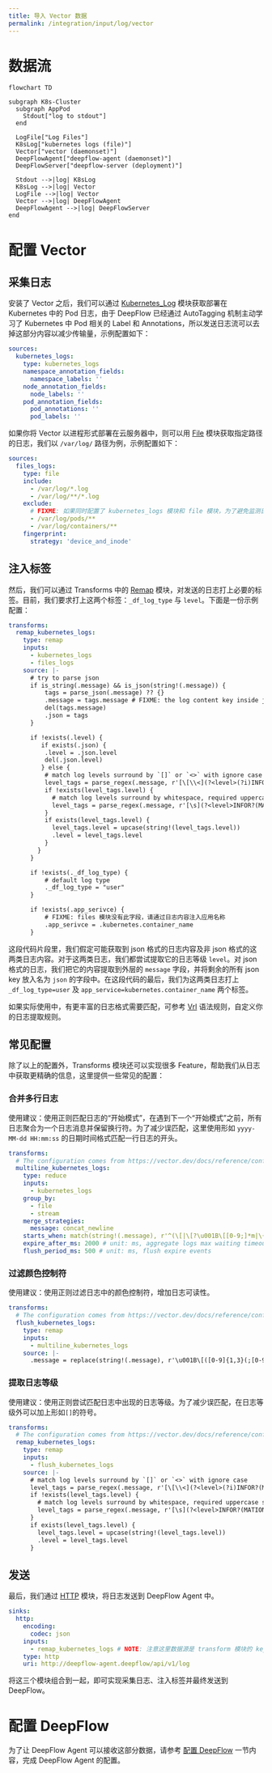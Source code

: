 ```yaml
---
title: 导入 Vector 数据
permalink: /integration/input/log/vector
---
```


# 数据流

```mermaid
flowchart TD

subgraph K8s-Cluster
  subgraph AppPod
    Stdout["log to stdout"]
  end

  LogFile["Log Files"]
  K8sLog["kubernetes logs (file)"]
  Vector["vector (daemonset)"]
  DeepFlowAgent["deepflow-agent (daemonset)"]
  DeepFlowServer["deepflow-server (deployment)"]

  Stdout -->|log| K8sLog
  K8sLog -->|log| Vector
  LogFile -->|log| Vector
  Vector -->|log| DeepFlowAgent
  DeepFlowAgent -->|log| DeepFlowServer
end
```

# 配置 Vector

## 采集日志

安装了 Vector 之后，我们可以通过 [Kubernetes_Log](https://vector.dev/docs/reference/configuration/sources/kubernetes_logs/) 模块获取部署在 Kubernetes 中的 Pod 日志，由于 DeepFlow 已经通过 AutoTagging 机制主动学习了 Kubernetes 中 Pod 相关的 Label 和 Annotations，所以发送日志流可以去掉这部分内容以减少传输量，示例配置如下：

```yaml
sources:
  kubernetes_logs:
    type: kubernetes_logs
    namespace_annotation_fields:
      namespace_labels: ''
    node_annotation_fields:
      node_labels: ''
    pod_annotation_fields:
      pod_annotations: ''
      pod_labels: ''
```

如果你将 Vector 以进程形式部署在云服务器中，则可以用 [File](https://vector.dev/docs/reference/configuration/sources/file) 模块获取指定路径的日志，我们以 `/var/log/` 路径为例，示例配置如下：

```yaml
sources:
  files_logs:
    type: file
    include:
      - /var/log/*.log
      - /var/log/**/*.log
    exclude:
      # FIXME: 如果同时配置了 kubernetes_logs 模块和 file 模块，为了避免监测日志内容重复，需要去除 k8s 的日志文件夹
      - /var/log/pods/**
      - /var/log/containers/**
    fingerprint:
      strategy: 'device_and_inode'
```

## 注入标签

然后，我们可以通过 Transforms 中的 [Remap](https://vector.dev/docs/reference/configuration/transforms/remap/) 模块，对发送的日志打上必要的标签。目前，我们要求打上这两个标签：`_df_log_type` 与 `level`。下面是一份示例配置：

```yaml
transforms:
  remap_kubernetes_logs:
    type: remap
    inputs:
      - kubernetes_logs
      - files_logs
    source: |-
      # try to parse json
      if is_string(.message) && is_json(string!(.message)) {
          tags = parse_json(.message) ?? {}
          .message = tags.message # FIXME: the log content key inside json
          del(tags.message)
          .json = tags
      }

      if !exists(.level) {
         if exists(.json) {
          .level = .json.level
          del(.json.level)
         } else {
          # match log levels surround by `[]` or `<>` with ignore case
          level_tags = parse_regex(.message, r'[\[\\<](?<level>(?i)INFOR?(MATION)?|WARN(ING)?|DEBUG?|ERROR?|TRACE|FATAL|CRIT(ICAL)?)[\]\\>]') ?? {}
          if !exists(level_tags.level) {
            # match log levels surround by whitespace, required uppercase strictly in case mismatching
            level_tags = parse_regex(.message, r'[\s](?<level>INFOR?(MATION)?|WARN(ING)?|DEBUG?|ERROR?|TRACE|FATAL|CRIT(ICAL)?)[\s]') ?? {}
          }
          if exists(level_tags.level) {
            level_tags.level = upcase(string!(level_tags.level))
            .level = level_tags.level
          }
        }
      }

      if !exists(._df_log_type) {
          # default log type
          ._df_log_type = "user"
      }

      if !exists(.app_serivce) {
          # FIXME: files 模块没有此字段，请通过日志内容注入应用名称
          .app_serivce = .kubernetes.container_name
      }
```

这段代码片段里，我们假定可能获取到 json 格式的日志内容及非 json 格式的这两类日志内容。对于这两类日志，我们都尝试提取它的日志等级 `level`。对 json 格式的日志，我们把它的内容提取到外层的 `message` 字段，并将剩余的所有 json key 放入名为 `json` 的字段中。在这段代码的最后，我们为这两类日志打上 `_df_log_type=user` 及 `app_service=kubernetes.container_name` 两个标签。

如果实际使用中，有更丰富的日志格式需要匹配，可参考 [Vrl](https://vector.dev/docs/reference/vrl/) 语法规则，自定义你的日志提取规则。

## 常见配置

除了以上的配置外，Transforms 模块还可以实现很多 Feature，帮助我们从日志中获取更精确的信息，这里提供一些常见的配置：

### 合并多行日志

使用建议：使用正则匹配日志的“开始模式”，在遇到下一个“开始模式”之前，所有日志聚合为一个日志消息并保留换行符。为了减少误匹配，这里使用形如 `yyyy-MM-dd HH:mm:ss` 的日期时间格式匹配一行日志的开头。

```yaml
transforms:
  # The configuration comes from https://vector.dev/docs/reference/configuration/transforms/reduce/
  multiline_kubernetes_logs:
    type: reduce
    inputs:
      - kubernetes_logs
    group_by:
      - file
      - stream
    merge_strategies:
      message: concat_newline
    starts_when: match(string!(.message), r'^(\[|\[?\u001B\[[0-9;]*m|\{\".+\"|(::ffff:)?([0-9]{1,3}.){3}[0-9]{1,3}[\s\-]+(\[)?)?\d{4}[-\/\.]?\d{2}[-\/\.]?\d{2}[T\s]?\d{2}:\d{2}:\d{2}')
    expire_after_ms: 2000 # unit: ms, aggregate logs max waiting timeout
    flush_period_ms: 500 # unit: ms, flush expire events
```

### 过滤颜色控制符

使用建议：使用正则过滤日志中的颜色控制符，增加日志可读性。

```yaml
transforms:
  # The configuration comes from https://vector.dev/docs/reference/configuration/transforms/remap/
  flush_kubernetes_logs:
    type: remap
    inputs:
      - multiline_kubernetes_logs
    source: |-
      .message = replace(string!(.message), r'\u001B\[([0-9]{1,3}(;[0-9]{1,3})*)?m', "")
```

### 提取日志等级

使用建议：使用正则尝试匹配日志中出现的日志等级。为了减少误匹配，在日志等级外可以加上形如`[]`的符号。

```yaml
transforms:
  # The configuration comes from https://vector.dev/docs/reference/configuration/transforms/remap/
  remap_kubernetes_logs:
    type: remap
    inputs:
      - flush_kubernetes_logs
    source: |-
      # match log levels surround by `[]` or `<>` with ignore case
      level_tags = parse_regex(.message, r'[\[\\<](?<level>(?i)INFOR?(MATION)?|WARN(ING)?|DEBUG?|ERROR?|TRACE|FATAL|CRIT(ICAL)?)[\]\\>]') ?? {}
      if !exists(level_tags.level) {
        # match log levels surround by whitespace, required uppercase strictly in case mismatching
        level_tags = parse_regex(.message, r'[\s](?<level>INFOR?(MATION)?|WARN(ING)?|DEBUG?|ERROR?|TRACE|FATAL|CRIT(ICAL)?)[\s]') ?? {}
      }
      if exists(level_tags.level) {
        level_tags.level = upcase(string!(level_tags.level))
        .level = level_tags.level
      }
```

## 发送

最后，我们通过 [HTTP](https://vector.dev/docs/reference/configuration/sinks/http/) 模块，将日志发送到 DeepFlow Agent 中。

```yaml
sinks:
  http:
    encoding:
      codec: json
    inputs:
      - remap_kubernetes_logs # NOTE: 注意这里数据源是 transform 模块的 key
    type: http
    uri: http://deepflow-agent.deepflow/api/v1/log
```

将这三个模块组合到一起，即可实现采集日志、注入标签并最终发送到 DeepFlow。

# 配置 DeepFlow

为了让 DeepFlow Agent 可以接收这部分数据，请参考 [配置 DeepFlow](../tracing/opentelemetry/#配置-deepflow) 一节内容，完成 DeepFlow Agent 的配置。

